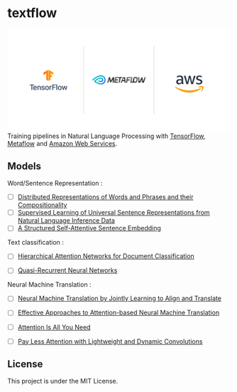 # textflow
![Technological Stack](images/Stack_Logos.png)
Training pipelines in Natural Language Processing with [TensorFlow](https://www.tensorflow.org/), [Metaflow](https://metaflow.org/) and [Amazon Web Services](https://aws.amazon.com/fr/).

## Models
Word/Sentence Representation :
  * [ ] [Distributed Representations of Words and Phrases and their Compositionality](https://arxiv.org/pdf/1310.4546.pdf)
  * [ ] [Supervised Learning of Universal Sentence Representations from Natural Language Inference Data](https://arxiv.org/pdf/1705.02364.pdf)
  * [ ] [A Structured Self-Attentive Sentence Embedding](https://arxiv.org/pdf/1703.03130.pdf)
  
Text classification :
  * [ ] [Hierarchical Attention Networks for Document Classification](https://www.cs.cmu.edu/~./hovy/papers/16HLT-hierarchical-attention-networks.pdf)
  * [ ] [Quasi-Recurrent Neural Networks](https://arxiv.org/pdf/1611.01576.pdf)


Neural Machine Translation :
  * [ ] [Neural Machine Translation by Jointly Learning to Align and Translate](https://arxiv.org/pdf/1409.0473.pdf)
  * [ ] [Effective Approaches to Attention-based Neural Machine Translation](https://arxiv.org/pdf/1508.04025.pdf)
  * [ ] [Attention Is All You Need](https://arxiv.org/pdf/1706.03762.pdf)
  * [ ] [Pay Less Attention with Lightweight and Dynamic Convolutions](https://arxiv.org/pdf/1901.10430.pdf)


## License
This project is under the MIT License.